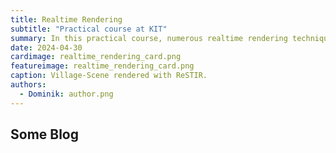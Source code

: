 ```yaml
---
title: Realtime Rendering
subtitle: "Practical course at KIT"
summary: In this practical course, numerous realtime rendering techniques were implemented using an OpenGL framework.
date: 2024-04-30
cardimage: realtime_rendering_card.png
featureimage: realtime_rendering_card.png
caption: Village-Scene rendered with ReSTIR.
authors:
  - Dominik: author.png
---
```


## Some Blog